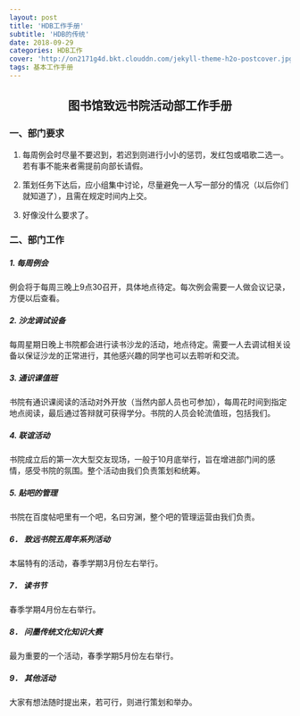 ```yaml
---
layout: post
title: 'HDB工作手册'
subtitle: 'HDB的传统'
date: 2018-09-29
categories: HDB工作
cover: 'http://on2171g4d.bkt.clouddn.com/jekyll-theme-h2o-postcover.jpg'
tags: 基本工作手册
---
```


## <center>图书馆致远书院活动部工作手册</center>

### 一、部门要求

1.	每周例会时尽量不要迟到，若迟到则进行小小的惩罚，发红包或唱歌二选一。若有事不能来者需提前向部长请假。

2.	策划任务下达后，应小组集中讨论，尽量避免一人写一部分的情况（以后你们就知道了），且需在规定时间内上交。

3.	好像没什么要求了。

### 二、部门工作

##### 1.	每周例会

例会将于每周三晚上9点30召开，具体地点待定。每次例会需要一人做会议记录，方便以后查看。

##### 2.	沙龙调试设备

每周星期日晚上书院都会进行读书沙龙的活动，地点待定。需要一人去调试相关设备以保证沙龙的正常进行，其他感兴趣的同学也可以去聆听和交流。

##### 3.	通识课值班

书院有通识课阅读的活动对外开放（当然内部人员也可参加），每周花时间到指定地点阅读，最后通过答辩就可获得学分。书院的人员会轮流值班，包括我们。

##### 4.	联谊活动

书院成立后的第一次大型交友现场，一般于10月底举行，旨在增进部门间的感情，感受书院的氛围。整个活动由我们负责策划和统筹。

##### 5.	贴吧的管理

书院在百度帖吧里有一个吧，名曰穷渊，整个吧的管理运营由我们负责。

##### 6．	致远书院五周年系列活动

本届特有的活动，春季学期3月份左右举行。

##### 7．	读书节

春季学期4月份左右举行。	

##### 8．	问墨传统文化知识大赛

最为重要的一个活动，春季学期5月份左右举行。

##### 9．	其他活动

大家有想法随时提出来，若可行，则进行策划和举办。

